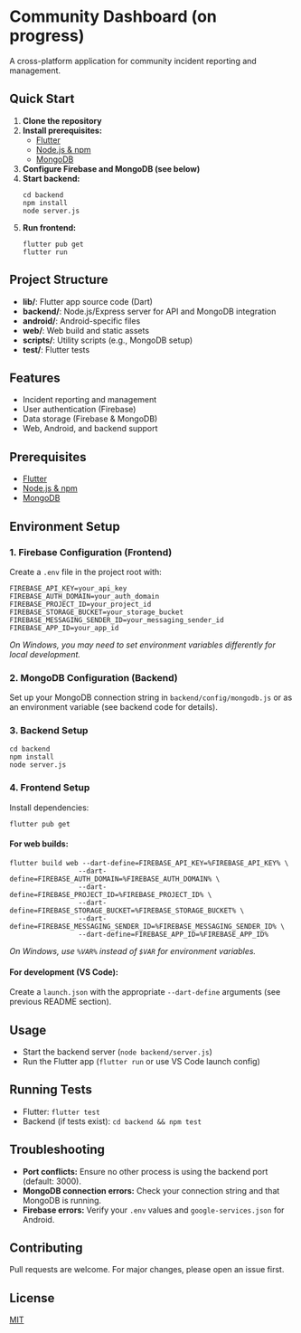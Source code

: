 # Community Dashboard (on progress)

A cross-platform application for community incident reporting and management.

## Quick Start

1. **Clone the repository**
2. **Install prerequisites:**
   - [Flutter](https://flutter.dev/docs/get-started/install)
   - [Node.js & npm](https://nodejs.org/)
   - [MongoDB](https://www.mongodb.com/)
3. **Configure Firebase and MongoDB (see below)**
4. **Start backend:**
   ```
   cd backend
   npm install
   node server.js
   ```
5. **Run frontend:**
   ```
   flutter pub get
   flutter run
   ```

## Project Structure

- **lib/**: Flutter app source code (Dart)
- **backend/**: Node.js/Express server for API and MongoDB integration
- **android/**: Android-specific files
- **web/**: Web build and static assets
- **scripts/**: Utility scripts (e.g., MongoDB setup)
- **test/**: Flutter tests

## Features
- Incident reporting and management
- User authentication (Firebase)
- Data storage (Firebase & MongoDB)
- Web, Android, and backend support

## Prerequisites
- [Flutter](https://flutter.dev/docs/get-started/install)
- [Node.js & npm](https://nodejs.org/)
- [MongoDB](https://www.mongodb.com/)

## Environment Setup

### 1. Firebase Configuration (Frontend)
Create a `.env` file in the project root with:
```
FIREBASE_API_KEY=your_api_key
FIREBASE_AUTH_DOMAIN=your_auth_domain
FIREBASE_PROJECT_ID=your_project_id
FIREBASE_STORAGE_BUCKET=your_storage_bucket
FIREBASE_MESSAGING_SENDER_ID=your_messaging_sender_id
FIREBASE_APP_ID=your_app_id
```
*On Windows, you may need to set environment variables differently for local development.*

### 2. MongoDB Configuration (Backend)
Set up your MongoDB connection string in `backend/config/mongodb.js` or as an environment variable (see backend code for details).

### 3. Backend Setup
```
cd backend
npm install
node server.js
```

### 4. Frontend Setup
Install dependencies:
```
flutter pub get
```

#### For web builds:
```
flutter build web --dart-define=FIREBASE_API_KEY=%FIREBASE_API_KEY% \
                 --dart-define=FIREBASE_AUTH_DOMAIN=%FIREBASE_AUTH_DOMAIN% \
                 --dart-define=FIREBASE_PROJECT_ID=%FIREBASE_PROJECT_ID% \
                 --dart-define=FIREBASE_STORAGE_BUCKET=%FIREBASE_STORAGE_BUCKET% \
                 --dart-define=FIREBASE_MESSAGING_SENDER_ID=%FIREBASE_MESSAGING_SENDER_ID% \
                 --dart-define=FIREBASE_APP_ID=%FIREBASE_APP_ID%
```
*On Windows, use `%VAR%` instead of `$VAR` for environment variables.*

#### For development (VS Code):
Create a `launch.json` with the appropriate `--dart-define` arguments (see previous README section).

## Usage
- Start the backend server (`node backend/server.js`)
- Run the Flutter app (`flutter run` or use VS Code launch config)

## Running Tests
- Flutter: `flutter test`
- Backend (if tests exist): `cd backend && npm test`

## Troubleshooting
- **Port conflicts:** Ensure no other process is using the backend port (default: 3000).
- **MongoDB connection errors:** Check your connection string and that MongoDB is running.
- **Firebase errors:** Verify your `.env` values and `google-services.json` for Android.

## Contributing
Pull requests are welcome. For major changes, please open an issue first.

## License
[MIT](LICENSE)
